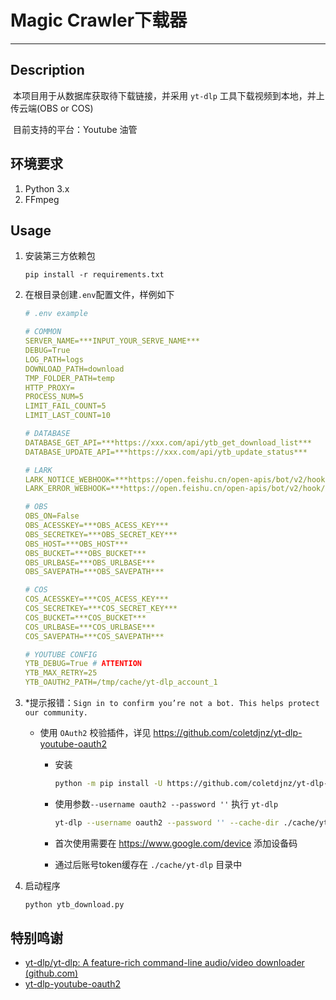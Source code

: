 # Magic Crawler下载器

------



## Description

​	本项目用于从数据库获取待下载链接，并采用 `yt-dlp` 工具下载视频到本地，并上传云端(OBS or COS)

​	目前支持的平台：Youtube 油管



## 环境要求

1. Python 3.x
2. FFmpeg



## Usage

1. 安装第三方依赖包

   ```
   pip install -r requirements.txt
   ```

2. 在根目录创建`.env`配置文件，样例如下

   ```yaml
   # .env example
   
   # COMMON
   SERVER_NAME=***INPUT_YOUR_SERVE_NAME***
   DEBUG=True
   LOG_PATH=logs
   DOWNLOAD_PATH=download
   TMP_FOLDER_PATH=temp
   HTTP_PROXY=
   PROCESS_NUM=5
   LIMIT_FAIL_COUNT=5
   LIMIT_LAST_COUNT=10
   
   # DATABASE
   DATABASE_GET_API=***https://xxx.com/api/ytb_get_download_list***
   DATABASE_UPDATE_API=***https://xxx.com/api/ytb_update_status***
   
   # LARK
   LARK_NOTICE_WEBHOOK=***https://open.feishu.cn/open-apis/bot/v2/hook/xxx***
   LARK_ERROR_WEBHOOK=***https://open.feishu.cn/open-apis/bot/v2/hook/xxx***
   
   # OBS
   OBS_ON=False
   OBS_ACESSKEY=***OBS_ACESS_KEY***
   OBS_SECRETKEY=***OBS_SECRET_KEY***
   OBS_HOST=***OBS_HOST***
   OBS_BUCKET=***OBS_BUCKET***
   OBS_URLBASE=***OBS_URLBASE***
   OBS_SAVEPATH=***OBS_SAVEPATH***
   
   # COS
   COS_ACESSKEY=***COS_ACESS_KEY***
   COS_SECRETKEY=***COS_SECRET_KEY***
   COS_BUCKET=***COS_BUCKET***
   COS_URLBASE=***COS_URLBASE***
   COS_SAVEPATH=***COS_SAVEPATH***
   
   # YOUTUBE CONFIG
   YTB_DEBUG=True # ATTENTION
   YTB_MAX_RETRY=25
   YTB_OAUTH2_PATH=/tmp/cache/yt-dlp_account_1
   ```

3. *提示报错：`Sign in to confirm you’re not a bot. This helps protect our community.`

   - 使用 `OAuth2` 校验插件，详见 https://github.com/coletdjnz/yt-dlp-youtube-oauth2

      - 安装

        ```bash
        python -m pip install -U https://github.com/coletdjnz/yt-dlp-youtube-oauth2/archive/refs/heads/master.zip
        ```

      - 使用参数`--username oauth2 --password ''` 执行 `yt-dlp`

        ```bash
        yt-dlp --username oauth2 --password '' --cache-dir ./cache/yt-dlp https://www.youtube.com/watch?v=TImtNKeNk78
        ```

      - 首次使用需要在 https://www.google.com/device 添加设备码

      - 通过后账号token缓存在 `./cache/yt-dlp` 目录中

4. 启动程序

   ```bash
   python ytb_download.py
   ```

   

## 特别鸣谢

- [yt-dlp/yt-dlp: A feature-rich command-line audio/video downloader (github.com)](https://github.com/yt-dlp/yt-dlp)
- [yt-dlp-youtube-oauth2](https://github.com/coletdjnz/yt-dlp-youtube-oauth2)

​	